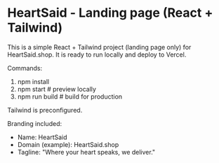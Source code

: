 HeartSaid - Landing page (React + Tailwind)
=========================================

This is a simple React + Tailwind project (landing page only) for HeartSaid.shop.
It is ready to run locally and deploy to Vercel.

Commands:
1. npm install
2. npm start        # preview locally
3. npm run build    # build for production

Tailwind is preconfigured.

Branding included:
- Name: HeartSaid
- Domain (example): HeartSaid.shop
- Tagline: "Where your heart speaks, we deliver."


